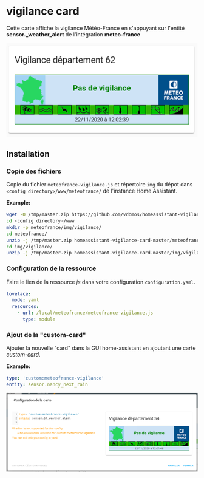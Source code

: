 # vigilance card

Cette carte affiche la vigilance Météo-France en s'appuyant sur l'entité **sensor.<DEPARTEMENT>_weather_alert** de l'intégration **meteo-france**

![vigilance1](Meteo-France_Vigilance_Card_1.png)

## Installation

### Copie des fichiers

Copie du fichier `meteofrance-vigilance.js` et répertoire `img` du dépot dans `<config directory>/www/meteofrance/` de l'instance Home Assistant.

**Example:**

```bash
wget -O /tmp/master.zip https://github.com/vdomos/homeassistant-vigilance-card/archive/master.zip 
cd <config directory>/www
mkdir -p meteofrance/img/vigilance/
cd meteofrance/
unzip -j /tmp/master.zip homeassistant-vigilance-card-master/meteofrance-vigilance.js
cd img/vigilance/
unzip -j /tmp/master.zip homeassistant-vigilance-card-master/img/vigilance/*
```

### Configuration de la ressource

Faire le lien de la ressource *js* dans votre configuration `configuration.yaml`.

```yaml
lovelace:
  mode: yaml
  resources:
    - url: /local/meteofrance/meteofrance-vigilance.js
      type: module
```

### Ajout de la "custom-card"

Ajouter la nouvelle "card" dans la GUI home-assistant en ajoutant une carte *custom-card*.


**Example:**

```yaml
type: 'custom:meteofrance-vigilance'
entity: sensor.nancy_next_rain
```

![vigilance1](Meteo-France_Vigilance_Card_2.png)

